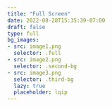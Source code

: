 ```yaml
---
title: "Full Screen"
date: 2022-08-28T15:35:39-07:00
draft: false
type: full
bg_images:
- src: image1.png
  selector: .full
- src: image2.png
  selector: .second-bg
- src: image3.png
  selector: .third-bg
  lazy: true
  placeholder: lqip
--- 
```


